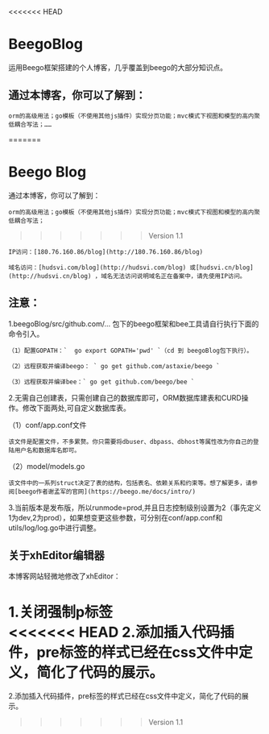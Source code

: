 <<<<<<< HEAD
# BeegoBlog
运用Beego框架搭建的个人博客，几乎覆盖到beego的大部分知识点。  
## 通过本博客，你可以了解到：
    
    orm的高级用法；go模板（不使用其他js插件）实现分页功能；mvc模式下视图和模型的高内聚低耦合写法；……  
=======
# Beego Blog  

通过本博客，你可以了解到：
    
    orm的高级用法；go模板（不使用其他js插件）实现分页功能；mvc模式下视图和模型的高内聚低耦合写法；  
>>>>>>> Version 1.1

    IP访问：[180.76.160.86/blog](http://180.76.160.86/blog)  

    域名访问：[hudsvi.com/blog](http://hudsvi.com/blog) 或[hudsvi.cn/blog](http://hudsvi.cn/blog) ，域名无法访问说明域名正在备案中，请先使用IP访问。  

## **注意：**  
1.beegoBlog/src/github.com/... 包下的beego框架和bee工具请自行执行下面的命令引入。  
    
    （1）配置GOPATH：`  go export GOPATH='pwd' `（cd 到 beegoBlog包下执行）。  

    （2）远程获取并编译beego： ` go get github.com/astaxie/beego `  
    
    （3）远程获取并编译bee：` go get github.com/beego/bee `  

2.无需自己创建表，只需创建自己的数据库即可，ORM数据库建表和CURD操作。修改下面两处,可自定义数据库表。  

（1）conf/app.conf文件  
  
    该文件是配置文件，不多累赘。你只需要将dbuser、dbpass、dbhost等属性改为你自己的登陆用户名和数据库名即可。  
  
（2）model/models.go  
 
    该文件中的一系列struct决定了表的结构，包括表名、依赖关系和约束等。想了解更多，请参阅[beego作者谢孟军的官网](https://beego.me/docs/intro/)  
   
3.当前版本是发布版，所以runmode=prod,并且日志控制级别设置为2（事先定义1为dev,2为prod），如果想变更这些参数，可分别在conf/app.conf和utils/log/log.go中进行调整。  

## 关于xhEditor编辑器
本博客网站轻微地修改了xhEditor：  

1.关闭强制p标签  
<<<<<<< HEAD
2.添加插入代码插件，pre标签的样式已经在css文件中定义，简化了代码的展示。
=======
2.添加插入代码插件，pre标签的样式已经在css文件中定义，简化了代码的展示。
>>>>>>> Version 1.1
